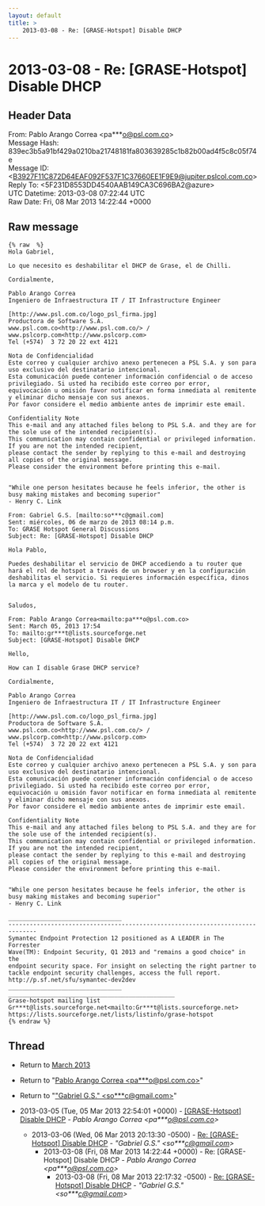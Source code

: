 ```yaml
---
layout: default
title: >
    2013-03-08 - Re: [GRASE-Hotspot] Disable DHCP
---
```


# 2013-03-08 - Re: [GRASE-Hotspot] Disable DHCP

## Header Data

From: Pablo Arango Correa \<pa***o@psl.com.co\><br>
Message Hash: 839ec3b5a91bf429a0210ba21748181fa803639285c1b82b00ad4f5c8c05f74e<br>
Message ID: \<B3927F11C872D64EAF092F537F1C37660EE1F9E9@jupiter.pslcol.com.co\><br>
Reply To: \<5F231D8553DD4540AAB149CA3C696BA2@azure\><br>
UTC Datetime: 2013-03-08 07:22:44 UTC<br>
Raw Date: Fri, 08 Mar 2013 14:22:44 +0000<br>

## Raw message

```
{% raw  %}
Hola Gabriel,

Lo que necesito es deshabilitar el DHCP de Grase, el de Chilli.

Cordialmente,

Pablo Arango Correa
Ingeniero de Infraestructura IT / IT Infrastructure Engineer

[http://www.psl.com.co/logo_psl_firma.jpg]
Productora de Software S.A.
www.psl.com.co<http://www.psl.com.co/> / www.pslcorp.com<http://www.pslcorp.com>
Tel (+574)  3 72 20 22 ext 4121

Nota de Confidencialidad
Este correo y cualquier archivo anexo pertenecen a PSL S.A. y son para uso exclusivo del destinatario intencional.
Esta comunicación puede contener información confidencial o de acceso privilegiado. Si usted ha recibido este correo por error,
equivocación u omisión favor notificar en forma inmediata al remitente y eliminar dicho mensaje con sus anexos.
Por favor considere el medio ambiente antes de imprimir este email.

Confidentiality Note
This e-mail and any attached files belong to PSL S.A. and they are for the sole use of the intended recipient(s).
This communication may contain confidential or privileged information. If you are not the intended recipient,
please contact the sender by replying to this e-mail and destroying all copies of the original message.
Please consider the environment before printing this e-mail.


"While one person hesitates because he feels inferior, the other is busy making mistakes and becoming superior"
- Henry C. Link

From: Gabriel G.S. [mailto:so***c@gmail.com]
Sent: miércoles, 06 de marzo de 2013 08:14 p.m.
To: GRASE Hotspot General Discussions
Subject: Re: [GRASE-Hotspot] Disable DHCP

Hola Pablo,

Puedes deshabilitar el servicio de DHCP accediendo a tu router que hará el rol de hotspot a través de un browser y en la configuración deshabilitas el servicio. Si requieres información específica, dinos la marca y el modelo de tu router.


Saludos,

From: Pablo Arango Correa<mailto:pa***o@psl.com.co>
Sent: March 05, 2013 17:54
To: mailto:gr***t@lists.sourceforge.net
Subject: [GRASE-Hotspot] Disable DHCP

Hello,

How can I disable Grase DHCP service?

Cordialmente,

Pablo Arango Correa
Ingeniero de Infraestructura IT / IT Infrastructure Engineer

[http://www.psl.com.co/logo_psl_firma.jpg]
Productora de Software S.A.
www.psl.com.co<http://www.psl.com.co/> / www.pslcorp.com<http://www.pslcorp.com>
Tel (+574)  3 72 20 22 ext 4121

Nota de Confidencialidad
Este correo y cualquier archivo anexo pertenecen a PSL S.A. y son para uso exclusivo del destinatario intencional.
Esta comunicación puede contener información confidencial o de acceso privilegiado. Si usted ha recibido este correo por error,
equivocación u omisión favor notificar en forma inmediata al remitente y eliminar dicho mensaje con sus anexos.
Por favor considere el medio ambiente antes de imprimir este email.

Confidentiality Note
This e-mail and any attached files belong to PSL S.A. and they are for the sole use of the intended recipient(s).
This communication may contain confidential or privileged information. If you are not the intended recipient,
please contact the sender by replying to this e-mail and destroying all copies of the original message.
Please consider the environment before printing this e-mail.


"While one person hesitates because he feels inferior, the other is busy making mistakes and becoming superior"
- Henry C. Link

________________________________
------------------------------------------------------------------------------
Symantec Endpoint Protection 12 positioned as A LEADER in The Forrester
Wave(TM): Endpoint Security, Q1 2013 and "remains a good choice" in the
endpoint security space. For insight on selecting the right partner to
tackle endpoint security challenges, access the full report.
http://p.sf.net/sfu/symantec-dev2dev
________________________________
_______________________________________________
Grase-hotspot mailing list
Gr***t@lists.sourceforge.net<mailto:Gr***t@lists.sourceforge.net>
https://lists.sourceforge.net/lists/listinfo/grase-hotspot
{% endraw %}
```

## Thread

+ Return to [March 2013](/archive/2013/03)

+ Return to "[Pablo Arango Correa <pa***o<span>@</span>psl.com.co>](/authors/pa___o_at_psl_com_co)"
+ Return to "["Gabriel G.S." <so***c<span>@</span>gmail.com>](/authors/so___c_at_gmail_com)"

+ 2013-03-05 (Tue, 05 Mar 2013 22:54:01 +0000) - [[GRASE-Hotspot] Disable DHCP](/archive/2013/03/9f2677dfff441b3af3a68794c50cdc9615b7c1ac037d37e890982ea5504b75a0) - _Pablo Arango Correa \<pa***o@psl.com.co\>_
  + 2013-03-06 (Wed, 06 Mar 2013 20:13:30 -0500) - [Re: [GRASE-Hotspot] Disable DHCP](/archive/2013/03/a2834a0850b7953c2ee30feedfbe4b32a30f2289741d8f4d0e6b68ea6f5d28b8) - _"Gabriel G.S." \<so***c@gmail.com\>_
    + 2013-03-08 (Fri, 08 Mar 2013 14:22:44 +0000) - Re: [GRASE-Hotspot] Disable DHCP - _Pablo Arango Correa \<pa***o@psl.com.co\>_
      + 2013-03-08 (Fri, 08 Mar 2013 22:17:32 -0500) - [Re: [GRASE-Hotspot] Disable DHCP](/archive/2013/03/52fee9411a59b19721f3c3fa3ecdb4260b304efa09344964fb8fd0b55c8c95d5) - _"Gabriel G.S." \<so***c@gmail.com\>_

